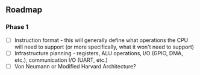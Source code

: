 ## Roadmap
### Phase 1
- [ ] Instruction format - this will generally define what operations the CPU will need to support (or more specifically, what it won't need to support)
- [ ] Infrastructure planning - registers, ALU operations, I/O (GPIO, DMA, etc.), communication I/O (UART, etc.)
- [ ] Von Neumann or Modified Harvard Architecture?

